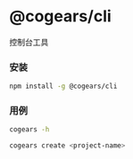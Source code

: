 # @cogears/cli
控制台工具


### 安装
```bash
npm install -g @cogears/cli
```

### 用例
```bash
cogears -h

cogears create <project-name>

```

